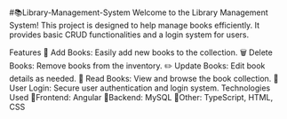 #📚Library-Management-System
Welcome to the Library Management System! This project is designed to help manage books efficiently. It provides basic CRUD functionalities and a login system for users.

Features
📝 Add Books: Easily add new books to the collection.
🗑️ Delete Books: Remove books from the inventory.
✏️ Update Books: Edit book details as needed.
📖 Read Books: View and browse the book collection.
🔐 User Login: Secure user authentication and login system.
Technologies Used
📝Frontend: Angular
📝Backend: MySQL
📝Other: TypeScript, HTML, CSS
